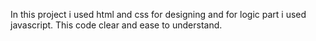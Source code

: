 In this project i used html and css for designing and for logic part i used javascript. This code clear and ease to understand. 
